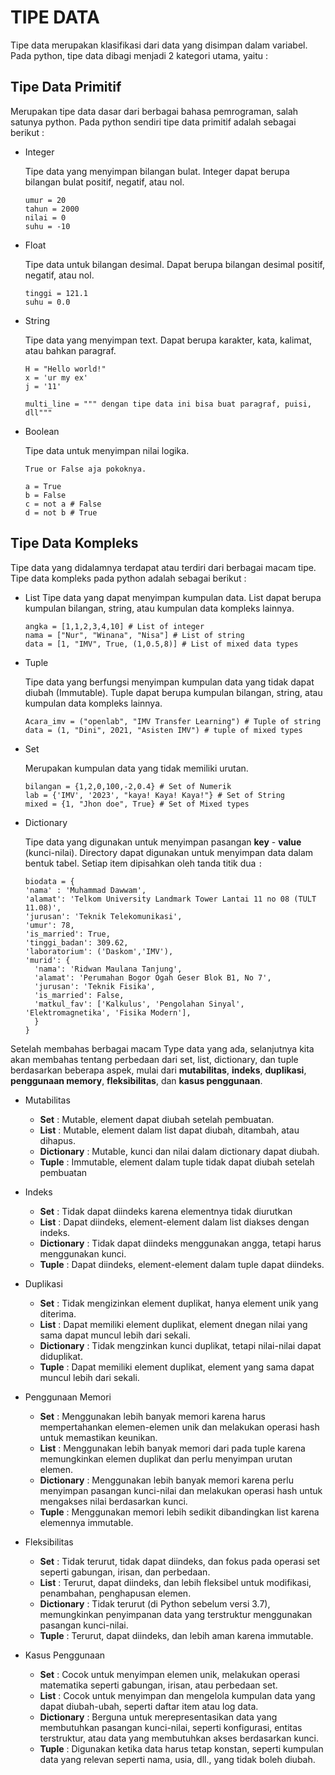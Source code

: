 # TIPE DATA

Tipe data merupakan klasifikasi dari data yang disimpan dalam variabel. Pada python, tipe data dibagi menjadi 2 kategori utama, yaitu :

## **Tipe Data Primitif**

Merupakan tipe data dasar dari berbagai bahasa pemrograman, salah satunya python. Pada python sendiri tipe data primitif adalah sebagai berikut :

- Integer

  Tipe data yang menyimpan bilangan bulat. Integer dapat berupa bilangan bulat positif, negatif, atau nol.

  ```
  umur = 20
  tahun = 2000
  nilai = 0
  suhu = -10
  ```

- Float

  Tipe data untuk bilangan desimal. Dapat berupa bilangan desimal positif, negatif, atau nol.

  ```
  tinggi = 121.1
  suhu = 0.0
  ```

- String

  Tipe data yang menyimpan text. Dapat berupa karakter, kata, kalimat, atau bahkan paragraf.

  ```
  H = "Hello world!"
  x = 'ur my ex'
  j = '11'

  multi_line = """ dengan tipe data ini bisa buat paragraf, puisi, dll"""
  ```

- Boolean

  Tipe data untuk menyimpan nilai logika.

  ```
  True or False aja pokoknya.

  a = True
  b = False
  c = not a # False
  d = not b # True
  ```

## **Tipe Data Kompleks**

Tipe data yang didalamnya terdapat atau terdiri dari berbagai macam tipe. Tipe data kompleks pada python adalah sebagai berikut :

- List
  Tipe data yang dapat menyimpan kumpulan data. List dapat berupa kumpulan bilangan, string, atau kumpulan data kompleks lainnya.
  ```
  angka = [1,1,2,3,4,10] # List of integer
  nama = ["Nur", "Winana", "Nisa"] # List of string
  data = [1, "IMV", True, (1,0.5,8)] # List of mixed data types
  ```

* Tuple

  Tipe data yang berfungsi menyimpan kumpulan data yang tidak dapat diubah (Immutable). Tuple dapat berupa kumpulan bilangan, string, atau kumpulan data kompleks lainnya.

  ```
  Acara_imv = ("openlab", "IMV Transfer Learning") # Tuple of string
  data = (1, "Dini", 2021, "Asisten IMV") # tuple of mixed types
  ```

* Set

  Merupakan kumpulan data yang tidak memiliki urutan.

  ```
  bilangan = {1,2,0,100,-2,0.4} # Set of Numerik
  lab = {'IMV', '2023', "kaya! Kaya! Kaya!"} # Set of String
  mixed = {1, "Jhon doe", True} # Set of Mixed types
  ```

* Dictionary

  Tipe data yang digunakan untuk menyimpan pasangan **key** - **value** (kunci-nilai). Directory dapat digunakan untuk menyimpan data dalam bentuk tabel. Setiap item dipisahkan oleh tanda titik dua `:`

  ```
  biodata = {
  'nama' : 'Muhammad Dawwam',
  'alamat': 'Telkom University Landmark Tower Lantai 11 no 08 (TULT 11.08)',
  'jurusan': 'Teknik Telekomunikasi',
  'umur': 78,
  'is_married': True,
  'tinggi_badan': 309.62,
  'laboratorium': ('Daskom','IMV'),
  'murid': {
    'nama': 'Ridwan Maulana Tanjung',
    'alamat': 'Perumahan Bogor Ogah Geser Blok B1, No 7',
    'jurusan': 'Teknik Fisika',
    'is_married': False,
    'matkul_fav': ['Kalkulus', 'Pengolahan Sinyal', 'Elektromagnetika', 'Fisika Modern'],
    }
  }
  ```

Setelah membahas berbagai macam Type data yang ada, selanjutnya kita akan membahas tentang perbedaan dari set, list, dictionary, dan tuple berdasarkan beberapa aspek, mulai dari **mutabilitas**, **indeks**, **duplikasi**, **penggunaan memory**, **fleksibilitas**, dan **kasus penggunaan**.

- Mutabilitas

  - **Set** : Mutable, element dapat diubah setelah pembuatan.
  - **List** : Mutable, element dalam list dapat diubah, ditambah, atau dihapus.
  - **Dictionary** : Mutable, kunci dan nilai dalam dictionary dapat diubah.
  - **Tuple** : Immutable, element dalam tuple tidak dapat diubah setelah pembuatan

- Indeks

  - **Set** : Tidak dapat diindeks karena elementnya tidak diurutkan
  - **List** : Dapat diindeks, element-element dalam list diakses dengan indeks.
  - **Dictionary** : Tidak dapat diindeks menggunakan angga, tetapi harus menggunakan kunci.
  - **Tuple** : Dapat diindeks, element-element dalam tuple dapat diindeks.

- Duplikasi

  - **Set** : Tidak mengizinkan element duplikat, hanya element unik yang diterima.
  - **List** : Dapat memiliki element duplikat, element dnegan nilai yang sama dapat muncul lebih dari sekali.
  - **Dictionary** : Tidak mengzinkan kunci duplikat, tetapi nilai-nilai dapat diduplikat.
  - **Tuple** : Dapat memiliki element duplikat, element yang sama dapat muncul lebih dari sekali.

- Penggunaan Memori

  - **Set** : Menggunakan lebih banyak memori karena harus mempertahankan elemen-elemen unik dan melakukan operasi hash untuk memastikan keunikan.
  - **List** : Menggunakan lebih banyak memori dari pada tuple karena memungkinkan elemen duplikat dan perlu menyimpan urutan elemen.
  - **Dictionary** : Menggunakan lebih banyak memori karena perlu menyimpan pasangan kunci-nilai dan melakukan operasi hash untuk mengakses nilai berdasarkan kunci.
  - **Tuple** : Menggunakan memori lebih sedikit dibandingkan list karena elemennya immutable.

- Fleksibilitas

  - **Set** : Tidak terurut, tidak dapat diindeks, dan fokus pada operasi set seperti gabungan, irisan, dan perbedaan.
  - **List** : Terurut, dapat diindeks, dan lebih fleksibel untuk modifikasi, penambahan, penghapusan elemen.
  - **Dictionary** : Tidak terurut (di Python sebelum versi 3.7), memungkinkan penyimpanan data yang terstruktur menggunakan pasangan kunci-nilai.
  - **Tuple** : Terurut, dapat diindeks, dan lebih aman karena immutable.

- Kasus Penggunaan
  - **Set** : Cocok untuk menyimpan elemen unik, melakukan operasi matematika seperti gabungan, irisan, atau perbedaan set.
  - **List** : Cocok untuk menyimpan dan mengelola kumpulan data yang dapat diubah-ubah, seperti daftar item atau log data.
  - **Dictionary** : Berguna untuk merepresentasikan data yang membutuhkan pasangan kunci-nilai, seperti konfigurasi, entitas terstruktur, atau data yang membutuhkan akses berdasarkan kunci.
  - **Tuple** : Digunakan ketika data harus tetap konstan, seperti kumpulan data yang relevan seperti nama, usia, dll., yang tidak boleh diubah.
